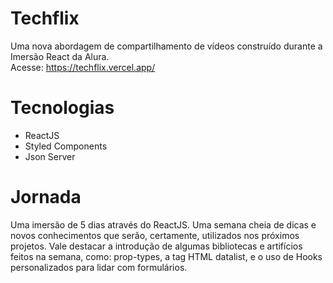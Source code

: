 # Techflix
Uma nova abordagem de compartilhamento de vídeos construído durante a Imersão React da Alura.</br>
Acesse: https://techflix.vercel.app/

# Tecnologias
- ReactJS
- Styled Components
- Json Server

# Jornada
Uma imersão de 5 dias através do ReactJS. Uma semana cheia de dicas e novos conhecimentos que serão, certamente, utilizados nos próximos projetos. Vale destacar a introdução de algumas bibliotecas e artifícios feitos na semana, como: prop-types, a tag HTML datalist, e o uso de Hooks personalizados para lidar com formulários.
